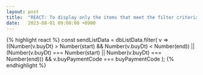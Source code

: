 ```yaml
---
layout: post
title:  "REACT: To display only the items that meet the filter criteria in the list"
date:   2023-08-01 09:00:00 +0900
---
```


{% highlight react %}
const sendListData = dbListData.filter(
  v => ((Number(v.buyDt) > Number(start) && Number(v.buyDt) < Number(end)) || (Number(v.buyDt) === Number(start) || Number(v.buyDt) === Number(end))) && v.buyPaymentCode === buyPaymentCode
);
{% endhighlight %}
